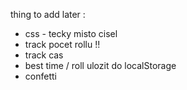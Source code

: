 





















thing to add later :

  * css - tecky misto cisel
  * track pocet rollu !!
  * track cas
  * best time / roll ulozit do localStorage
  * confetti